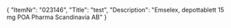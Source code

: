 {
  "ItemNr": "023146",
  "Title": "test",
  "Description": "Emselex, depottablett 15 mg POA Pharma Scandinavia AB"
}